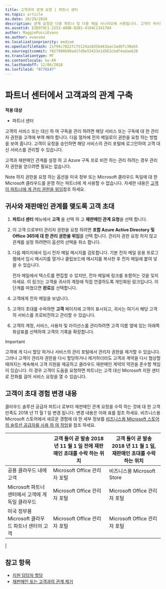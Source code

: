 ```yaml
---
title: 고객과의 관계 요청 | 파트너 센터
ms.topic: article
ms.date: 10/29/2018
description: 관계 요청은 다중 파트너 및 다중 채널 시나리오에 사용됩니다. 고객이 귀사의 위임된 관리자 권한을 제거했기 때문에 귀사에서 프로비전 또는 지원을 제공하려면 위임된 관리자 권한을 복원해야 하는 경우에도 유용합니다.
ms.assetid: E3D979C1-2253-408B-82B1-4104C1341704
author: MaggiePucciEvans
ms.author: evansma
ms.localizationpriority: medium
ms.openlocfilehash: 21f94c78227c75124a1835b463aac3ad8fc38eb5
ms.sourcegitcommit: f827990b99ad1fd9e53433e1d563cbdf4adae628
ms.translationtype: MT
ms.contentlocale: ko-KR
ms.lasthandoff: 12/06/2018
ms.locfileid: "8776547"
---
```

# <a name="connect-with-customers-in-partner-center"></a>파트너 센터에서 고객과의 관계 구축

**적용 대상**

-  파트너 센터

고객의 서비스 또는 대신 하 여 구독을 관리 하려면 해당 서비스 또는 구독에 대 한 관리자 권한을 고객에 부여 해야 합니다. 다음 절차에 전자 메일로이 권한을 요청 하는 방법을 보여 줍니다. 고객이 요청을 승인하면 해당 서비스의 관리 포털에 로그인하여 고객 대신 서비스를 관리할 수 있습니다.

고객과 재판매인 관계를 설정 하 고 Azure 구독 프로 비전 하는 관리 하려는 경우 관리자 권한을 얻으려면 필요는 없습니다.

Note 하지 권한을 요청 하는 옵션을 미국 정부 또는 Microsoft 클라우드 독일에 대 한 Microsoft 클라우드를 운영 하는 파트너에 게 사용할 수 없습니다. 자세한 내용은 [고객이 파트너에 게 관리 권한을 위임](https://docs.microsoft.com/en-us/partner-center/customers_revoke_admin_privileges)참조 하세요.


## <a name="invite-a-customer-to-establish-a-reseller-relationship-with-you"></a>귀사와 재판매인 관계를 맺도록 고객 초대

1.  **파트너 센터** 메뉴에서 **고객** 을 선택 하 고 **재판매인 관계 요청**을 선택 합니다.

2.  이 고객 으로부터 관리자 권한을 요청 하려면 **포함 Azure Active Directory 및 Office 365에 대 한 관리 권한을 위임**를 선택 합니다. 관리자 권한 요청 하지 않고 관계를 설정 하려면이 옵션의 선택을 취소 합니다. 

3.  다음 페이지에서 임시 전자 메일 메시지를 검토합니다. 기본 전자 메일 응용 프로그램에서 임시 메시지를 열거나 클립보드에 메시지를 복사한 후 전자 메일에 붙여 넣을 수 있습니다. 

    전자 메일에서 텍스트를 편집할 수 있지만, 전자 메일에 링크를 포함하는 것을 잊지 마세요. 이 링크는 고객을 귀사의 계정에 직접 연결하도록 개인화된 링크입니다. 이 단계를 마쳤으면 **완료**를 선택합니다.

3.  고객에게 전자 메일을 보냅니다.

5.  고객이 초대를 수락하면 **고객** 페이지에 고객이 표시되고, 귀사는 여기서 해당 고객의 서비스를 프로비전하고 관리할 수 있습니다.

 
6.  고객의 계정, 서비스, 사용자 및 라이선스를 관리하려면 고객 이름 옆에 있는 아래쪽 화살표를 선택하여 고객의 기록을 확장합니다.


> [!IMPORTANT]  
> 고객에 게 다시 할당 하거나 서비스의 관리 포털에서 관리자 권한을 제거할 수 있습니다. 그러나 고객이 관리자 권한을 다시 할당하거나 제거하더라도 고객과 계약을 다시 협상할 때까지는 계속해서 고객 지원을 제공하고 클라우드 재판매인 계약의 약관을 준수할 책임이 있습니다. 이 경우 고객이 도움을 요청하면 파트너는 고객 대신 Microsoft 지원 센터로 전화를 걸어 서비스 요청을 열 수 있습니다.

## <a name="changes-to-the-customer-invitation-experience"></a>고객이 초대 경험 변경 내용

클라우드 솔루션 공급자 파트너 로부터 재판매인 관계 요청을 수락 하는 것에 대 한 고객 만족도 2018 년 11 월 1 일 변경 됩니다. 변경 내용은 아래 표를 참조 하세요. 비즈니스용 Microsoft 스토어에서 새로운 경험에 대 한 세부 정보를 [비즈니스용 Microsoft 스토어의 솔루션 공급자를 사용 하 여 작업](https://docs.microsoft.com/en-us/microsoft-store/work-with-partner-microsoft-store-business)을 참조 하세요.

|  | 고객 들이 곧 발송 2018 년 11 월 1 일 전에 재판매인 초대를 수락 하는 위치 | 고객 들이 곧 발송 2018 년 11 월 1 일, 재판매인 초대를 수락 하는 위치 |
|---------|---------|---------
| 공용 클라우드 내에 고객 | Microsoft Office 관리자 포털 | 비즈니스용 Microsoft Store |
| Microsoft 파트너 센터에서 고객에 게 독일 클라우드 | Microsoft Office 관리자 포털 | Microsoft Office 관리자 포털 |
| 미국 정부용 Microsoft 클라우드 파트너 센터의 고객 | Microsoft Office 관리자 포털 | Microsoft Office 관리자 포털 |
|

## <a name="see-also"></a>참고 항목

- [지원 담당자 할당](assign-support-contacts.md)
- [재판매인 또는 고객과의 관계 제거](remove-a-relationship.md)
